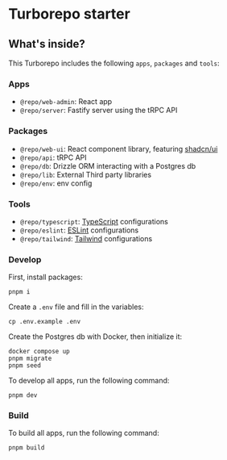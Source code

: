 # Turborepo starter

## What's inside?

This Turborepo includes the following `apps`, `packages` and `tools`:

### Apps

- `@repo/web-admin`: React app
- `@repo/server`: Fastify server using the tRPC API

### Packages

- `@repo/web-ui`: React component library, featuring [shadcn/ui](https://ui.shadcn.com/)
- `@repo/api`: tRPC API
- `@repo/db`: Drizzle ORM interacting with a Postgres db
- `@repo/lib`: External Third party libraries
- `@repo/env`: env config

### Tools

- `@repo/typescript`: [TypeScript](https://www.typescriptlang.org/) configurations
- `@repo/eslint`: [ESLint](https://eslint.org/) configurations
- `@repo/tailwind`: [Tailwind](https://tailwindcss.com/) configurations

### Develop

First, install packages:

```
pnpm i
```

Create a `.env` file and fill in the variables:

```
cp .env.example .env
```

Create the Postgres db with Docker, then initialize it:

```
docker compose up
pnpm migrate
pnpm seed
```

To develop all apps, run the following command:

```
pnpm dev
```

### Build

To build all apps, run the following command:

```
pnpm build
```
